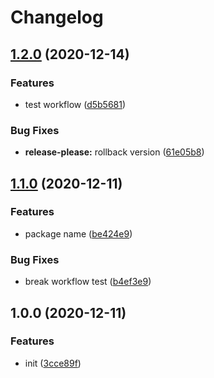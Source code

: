 # Changelog

## [1.2.0](https://www.github.com/rudywaltz/workflow-test/compare/v1.1.0...v1.2.0) (2020-12-14)


### Features

* test workflow ([d5b5681](https://www.github.com/rudywaltz/workflow-test/commit/d5b56818cfcdae293e80f6b4c4cc9880a449d70f))


### Bug Fixes

* **release-please:** rollback version ([61e05b8](https://www.github.com/rudywaltz/workflow-test/commit/61e05b877f58742a592511259787cc1ba79fc8c2))

## [1.1.0](https://www.github.com/rudywaltz/workflow-test/compare/v1.0.0...v1.1.0) (2020-12-11)


### Features

* package name ([be424e9](https://www.github.com/rudywaltz/workflow-test/commit/be424e9c51a00452d637d244159f27706390137c))


### Bug Fixes

* break workflow test ([b4ef3e9](https://www.github.com/rudywaltz/workflow-test/commit/b4ef3e9bb9d38b28b2b275b6677d030b5ce8a54b))

## 1.0.0 (2020-12-11)


### Features

* init ([3cce89f](https://www.github.com/rudywaltz/workflow-test/commit/3cce89f52613cff25d0826a201ecf690c50e9510))
